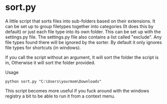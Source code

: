 # sort.py
A little script that sorts files into sub-folders based on their extensions.
It can be set up to group filetypes together into categories (It does this by default) or just each file type into its own folder. This can be set up with the settings.py file. The settings.py file also contains a list called "exclude". Any file types found there will be ignored by the sorter. By default it only ignores file types for shortcuts (in windows).

If you call the script without an argument, It will sort the folder the script is in, Otherwise it will sort the folder provided.

Usage
```
python sort.py "C:\Users\yourmom\Downloads"
```

This script becomes more useful if you fuck around with the windows registry a bit to be able to run it from a context menu.
